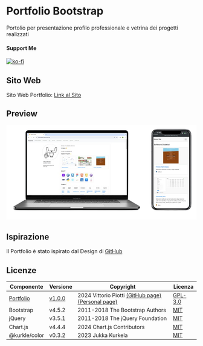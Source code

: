 


# Portfolio Bootstrap

Portolio per presentazione profilo professionale e vetrina dei progetti realizzati

#### Support Me


[![ko-fi](https://ko-fi.com/img/githubbutton_sm.svg)](https://ko-fi.com/P5P012BC8U)


## Sito Web

Sito Web Portfolio: [Link al Sito](https://vittoriopiotti.altervista.org/index.html)



## Preview
<img src="https://github.com/vittorioPiotti/Portfolio-Bootstrap/blob/main/socialpreview2.png?raw=true" alt="Icona" />

## Ispirazione

Il Portfolio è stato ispirato dal Design di [GitHub](https://github.com/) 



## Licenze

| Componente         | Versione  | Copyright                         | Licenza                                                       |
|--------------------|-----------|-----------------------------------|---------------------------------------------------------------|
| [Portfolio](https://github.com/vittorioPiotti/Portfolio-Bootstrap) | [v1.0.0](https://github.com/vittorioPiotti/Portfolio-Bootstrap/releases/tag/v1.0.0)    | 2024 Vittorio Piotti [(GitHub page)](https://github.com/vittorioPiotti) [(Personal page)](https://vittoriopiotti.altervista.org/)            | [GPL-3.0 ](https://github.com/vittorioPiotti/Dijkstra-Bootstrap/blob/main/LICENSE.md) |
| Bootstrap          | v4.5.2    | 2011-2018 The Bootstrap Authors   | [MIT ](https://github.com/twbs/bootstrap/blob/master/LICENSE) |
| jQuery             | v3.5.1    | 2011-2018 The jQuery Foundation    | [MIT ](https://github.com/jquery/jquery/blob/main/LICENSE.txt) |
| Chart.js           | v4.4.4    | 2024 Chart.js Contributors         | [MIT ](https://www.chartjs.org/docs/latest/getting-started/usage.html#license) |
| @kurkle/color      | v0.3.2    | 2023 Jukka Kurkela                | [MIT ](https://github.com/kurkle/color#license) |

